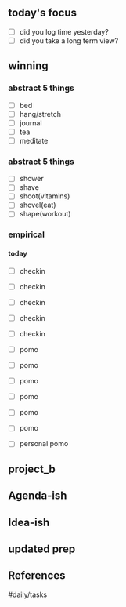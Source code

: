 ## today's focus
- [ ] did you log time yesterday?
- [ ] did you take a long term view?

## winning
### abstract 5 things
- [ ] bed
- [ ] hang/stretch
- [ ] journal
- [ ] tea
- [ ] meditate

### abstract 5 things
- [ ] shower
- [ ] shave
- [ ] shoot(vitamins)
- [ ] shovel(eat)
- [ ] shape(workout)

### empirical
#### today
- [ ] checkin
- [ ] checkin
- [ ] checkin
- [ ] checkin
- [ ] checkin

- [ ] pomo
- [ ] pomo
- [ ] pomo
- [ ] pomo
- [ ] pomo
- [ ] pomo

- [ ] personal pomo

## project_b

## Agenda-ish

## Idea-ish

updated prep
---
## References

#daily/tasks
